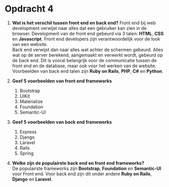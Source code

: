 # Opdracht 4

1. **Wat is het verschil tussen front end en back end?** 
Front end bij web development verwijst naar alles dat een gebruiker kan zien in de browser. Development van de front end gebeurd via 3 talen: **HTML**, **CSS** en **Javascript**. Front end developers zijn verantwoordelijk voor de look van een website.  
Back end verwijst dan naar alles wat achter de schermen gebeurd. Alles wat op de server berekend, aangemaakt en verwerkt wordt, gebeurd op de back end. Dit is vooral belangrijk voor de communicatie tussen de front end en de database, maar ook voor het werken van de website. Voorbeelden van back end talen zijn **Ruby on Rails**, **PHP**, **C#** en **Python**.

1. **Geef 5 voorbeelden van front end frameworks**  
   1. Bootstrap
   2. UIKit
   3. Materialize
   4. Foundation
   5. Semantic-UI

2. **Geef 5 voorbeelden van back end frameworks**
   1. Express
   2. Django
   3. Laravel
   4. Rails
   5. Spring

3. **Welke zijn de populairste back end en front end frameworks?**  
De populairste frameworks zijn **Bootstrap**, **Foundation** en **Semantic-UI** voor Front end. Voor back end zijn dit onder andere **Ruby on Rails**, **Django** en **Laravel**.